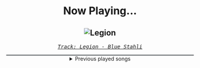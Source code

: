 <div align="center"> 
<h1>Now Playing...</h1>

![Legion](https://i.scdn.co/image/ab67616d00001e020091374585324200e057861b)
--
_<samp><a href="https://open.spotify.com/track/3rgJqU3XfiNwnM8LYO8xI5">Track: Legion - Blue Stahli</a></samp>_

<div style="border: 1px #4B5054 solid"></div>
<details>
  <summary>
    Previous played songs
  </summary>
  <table>
    <thead>
      <tr>
        <th>
          Artist
        </th>
        <th>
          Song
        </th>
        <th>
          Link
        </th>
      </tr>
    </thead>
    <tbody>
      <tr><td>Blue Stahli</td><td>Legion</td><td><a href="https://open.spotify.com/track/3rgJqU3XfiNwnM8LYO8xI5">https://open.spotify.com/track/3rgJqU3XfiNwnM8LYO8xI5</a></td></tr><tr><td>Blue Stahli</td><td>Gravity</td><td><a href="https://open.spotify.com/track/6EiDe5Fnk38bYSRYvjKfn1">https://open.spotify.com/track/6EiDe5Fnk38bYSRYvjKfn1</a></td></tr><tr><td>Blue Stahli</td><td>Death Will Have to Run</td><td><a href="https://open.spotify.com/track/6lBoKkLHCP3yFcyVmKZ8I8">https://open.spotify.com/track/6lBoKkLHCP3yFcyVmKZ8I8</a></td></tr><tr><td>Blue Stahli</td><td>Power Outrage</td><td><a href="https://open.spotify.com/track/0GwskfA4a1tUlRcsLKX3rh">https://open.spotify.com/track/0GwskfA4a1tUlRcsLKX3rh</a></td></tr><tr><td>Blue Stahli</td><td>Dead Channel</td><td><a href="https://open.spotify.com/track/2LKWHDVaL1ic7IKlNpIAH2">https://open.spotify.com/track/2LKWHDVaL1ic7IKlNpIAH2</a></td></tr><tr><td>Blue Stahli</td><td>Crimewave</td><td><a href="https://open.spotify.com/track/5kfpeoBEHHmIeVYATl6khw">https://open.spotify.com/track/5kfpeoBEHHmIeVYATl6khw</a></td></tr><tr><td>Måneskin</td><td>HONEY (ARE U COMING?)</td><td><a href="https://open.spotify.com/track/3tNMdL4qjzNHfo7rlVMESK">https://open.spotify.com/track/3tNMdL4qjzNHfo7rlVMESK</a></td></tr><tr><td>Linkin Park</td><td>Lost</td><td><a href="https://open.spotify.com/track/373gDROnujxNTFa1FojYIl">https://open.spotify.com/track/373gDROnujxNTFa1FojYIl</a></td></tr><tr><td>TEYA</td><td>Who the Hell Is Edgar?</td><td><a href="https://open.spotify.com/track/3gUC7tGDPVLOq42vvTUVdI">https://open.spotify.com/track/3gUC7tGDPVLOq42vvTUVdI</a></td></tr><tr><td>DEATHPHONK</td><td>METAL BRAZILIAN PHONK</td><td><a href="https://open.spotify.com/track/4HN5D24toedkL5wuP7l8s0">https://open.spotify.com/track/4HN5D24toedkL5wuP7l8s0</a></td></tr><tr><td>Rain Paris</td><td>Baby Boy</td><td><a href="https://open.spotify.com/track/7Defx7TAl7RRYZeS9FXkPX">https://open.spotify.com/track/7Defx7TAl7RRYZeS9FXkPX</a></td></tr><tr><td>Concrete Castles</td><td>So Addicted</td><td><a href="https://open.spotify.com/track/2O5t6EsAgOMLOdnzjxd6Y8">https://open.spotify.com/track/2O5t6EsAgOMLOdnzjxd6Y8</a></td></tr><tr><td>Equilibrium</td><td>Cerulean Skies</td><td><a href="https://open.spotify.com/track/4rVKkavWv68PiXVTmDp7zM">https://open.spotify.com/track/4rVKkavWv68PiXVTmDp7zM</a></td></tr><tr><td>Equilibrium</td><td>Cerulean Skies</td><td><a href="https://open.spotify.com/track/4rVKkavWv68PiXVTmDp7zM">https://open.spotify.com/track/4rVKkavWv68PiXVTmDp7zM</a></td></tr><tr><td>Equilibrium</td><td>Cerulean Skies</td><td><a href="https://open.spotify.com/track/4rVKkavWv68PiXVTmDp7zM">https://open.spotify.com/track/4rVKkavWv68PiXVTmDp7zM</a></td></tr><tr><td>Peyton Parrish</td><td>Poetry Glass</td><td><a href="https://open.spotify.com/track/1aY5rGJRKnM4vYFlybT1Ev">https://open.spotify.com/track/1aY5rGJRKnM4vYFlybT1Ev</a></td></tr><tr><td>Orbit Culture</td><td>While We Serve</td><td><a href="https://open.spotify.com/track/3LmcjJ7e4tlRqwYs2VNRq0">https://open.spotify.com/track/3LmcjJ7e4tlRqwYs2VNRq0</a></td></tr><tr><td>Any Given Day</td><td>H.A.T.E.</td><td><a href="https://open.spotify.com/track/2U0lKWBmv721fcs1cfWW65">https://open.spotify.com/track/2U0lKWBmv721fcs1cfWW65</a></td></tr><tr><td>GARP</td><td>Uchiha Cypher</td><td><a href="https://open.spotify.com/track/168rqodz4pW6A2y7uO43oq">https://open.spotify.com/track/168rqodz4pW6A2y7uO43oq</a></td></tr><tr><td>If Not For Me</td><td>Alone</td><td><a href="https://open.spotify.com/track/6tc5zXHIPkb7uXjNUb3P32">https://open.spotify.com/track/6tc5zXHIPkb7uXjNUb3P32</a></td></tr>
    </tbody>
  </table>
</details>

</div>
